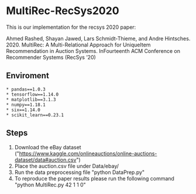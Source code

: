 # MultiRec-RecSys2020


This is our implementation for the recsys 2020 paper:

Ahmed Rashed, Shayan Jawed, Lars Schmidt-Thieme, and Andre Hintsches. 2020. MultiRec: A Multi-Relational Approach for UniqueItem Recommendation in Auction Systems. InFourteenth ACM Conference on Recommender Systems (RecSys ’20)

## Enviroment 
	* pandas==1.0.3
	* tensorflow==1.14.0
	* matplotlib==3.1.3
	* numpy==1.18.1
	* six==1.14.0
	* scikit_learn==0.23.1
  
 ## Steps
1. Download the eBay dataset ("https://www.kaggle.com/onlineauctions/online-auctions-dataset/data#auction.csv")
2. Place the auction.csv file under Data/ebay/
3. Run the data preprocessing file "python DataPrep.py"
4. To reproduce the paper results please run the following command "python MultiRec.py 42 1 1 0"
